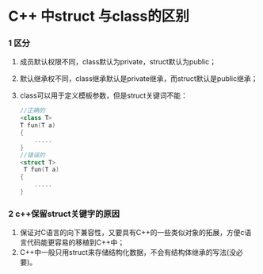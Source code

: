  

# C++ 中struct 与class的区别

### 1 区分

1. 成员默认权限不同，class默认为private，struct默认为public；

2. 默认继承权不同，class继承默认是private继承，而struct默认是public继承；

3. class可以用于定义模板参数，但是struct关键词不能：

   ```c++
   //正确的
   <class T>
   T fun(T a)
   {
       .....
   }
   //错误的
   <struct T>
    T fun(T a)
   {
       .....
   }
   ```

### 2 c++保留struct关键字的原因

1. 保证对C语言的向下兼容性，又要具有C++的一些类似对象的拓展，方便c语言代码能更容易的移植到C++中；
2. C++中一般只用struct来存储结构化数据，不会有结构体继承的写法(没必要)。
